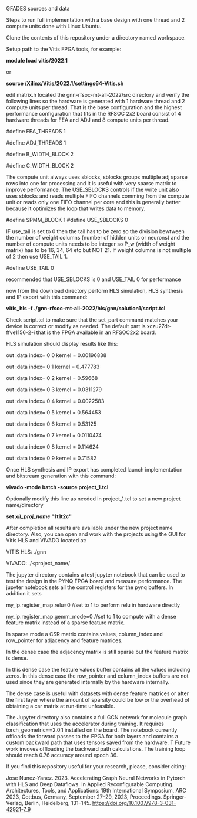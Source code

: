 GFADES sources and data

Steps to run full implementation with a base design with one thread and 2 compute units done with Linux Ubuntu.

Clone the contents of this repository under a directory named workspace.

Setup path to the Vitis FPGA tools, for example:

**module load vitis/2022.1**

or

**source <path to tools>/Xilinx/Vitis/2022.1/settings64-Vitis.sh**

edit matrix.h located the gnn-rfsoc-mt-all-2022/src directory and verify the following lines so the hardware is generated
with 1 hardware thread and 2 compute units per thread. That is the base configuration and the highest performance configuration
that fits in the RFSOC 2x2 board consist of 4 hardware threads for FEA and ADJ and 8 compute units per thread. 

#define FEA_THREADS 1

#define ADJ_THREADS 1

#define B_WIDTH_BLOCK 2 

#define C_WIDTH_BLOCK 2

The compute unit always uses sblocks, sblocks groups multiple adj sparse rows into one for processing and it is useful with very sparse matrix to improve performance.
The USE_SBLOCKS controls if the write unit also uses sblocks and reads multiple FIFO channels comming from the compute unit 
or reads only one FIFO channel per core and this is generally better because it optimizes the loop that writes data to memory.

#define SPMM_BLOCK 1
#define USE_SBLOCKS 0

IF use_tail is set to 0 then the tail has to be zero so the division bewtween the number of weight columns (number of hidden units or neurons) and the number of compute units needs to be integer
so  P_w (width of weight matrix) has to be 16, 34, 64 etc but NOT 21. If weight columns is not multiple of 2 then use USE_TAIL 1.

#define USE_TAIL 0

recommended that USE_SBLOCKS is 0 and USE_TAIL 0 for performance

now from the download directory perform HLS simulation, HLS synthesis and IP export with this command:

**vitis_hls -f ./gnn-rfsoc-mt-all-2022/hls/gnn/solution1/script.tcl**

Check script.tcl to make sure that the set_part command matches your device is correct or modify as needed.
The default part is xczu27dr-ffve1156-2-i that is the FPGA available in an RFSOC2x2 board.


HLS simulation should display results like this:

out :data index= 0 0 kernel = 0.00196838

out :data index= 0 1 kernel = 0.477783

out :data index= 0 2 kernel = 0.59668

out :data index= 0 3 kernel = 0.0311279

out :data index= 0 4 kernel = 0.0022583

out :data index= 0 5 kernel = 0.564453

out :data index= 0 6 kernel = 0.53125

out :data index= 0 7 kernel = 0.0110474

out :data index= 0 8 kernel = 0.114624

out :data index= 0 9 kernel = 0.71582

Once HLS synthesis and IP export has completed launch implementation and bitstream generation with this command:

**vivado -mode batch -source project_1.tcl**

Optionally modify this line as needed in project_1.tcl to set a new project name/directory 

**set _xil_proj_name_ "1t1t2c"**

After completion all results are available under the new project name directory. 
Also, you can open and work with the projects using the GUI for Vitis HLS and VIVADO located at: 

VITIS HLS: ./gnn

VIVADO: ./<project_name/

The jupyter directory contains a test jupyter notebook that can be used to test the design in the PYNQ FPGA board
and measure performance.  The jupyter notebook sets all the control registers for the pynq buffers. In addition it sets

my_ip.register_map.relu=0  //set to 1 to perform relu in hardware directly

my_ip.register_map.gemm_mode=0 //set to 1 to compute with a dense feature matrix instead of a sparse feature matrix. 

In sparse mode a CSR matrix contains values, column_index and row_pointer for adjacency and feature matrices.

In the dense case the adjacency matrix is still sparse but the feature matrix is dense.
 
In this dense case the feature values buffer contains all the values including zeros. 
In this dense case the row_pointer and column_index buffers are not used since they are generated internally by the hardware
internally.

The dense case is useful with datasets with dense feature matrices or after the first layer where the amount of sparsity could be low or the overhead
of obtaining a csr matrix at run-time unfeasible. 

The Jupyter directory also contains a full GCN network for molecule graph classification that uses the accelerator during training. It requires torch_geometric==2.0.1 installed on the board.
The notebook currently offloads the forward passes to the FPGA for both layers and contains a custom backward path that uses tensors saved from the hardware. T
Future work invoves offloading the backward path calculations. The training loop should reach 0.76 accuracy around epoch 36.  

 

If you find this repository useful for your research, please, consider citing:

Jose Nunez-Yanez. 2023. Accelerating Graph Neural Networks in Pytorch with HLS and Deep Dataflows. In Applied Reconfigurable Computing. Architectures, Tools, and Applications: 19th International Symposium, ARC 2023, Cottbus, Germany, September 27–29, 2023, Proceedings. Springer-Verlag, Berlin, Heidelberg, 131–145. https://doi.org/10.1007/978-3-031-42921-7_9


